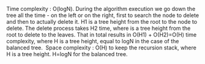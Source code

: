 Time complexity :
O(logN).
During the algorithm execution we go down the tree all the time - on the left or on the right, first to search the node to delete and then to actually delete it.
H1 is a tree height from the root to the node to delete. The delete process takes H2 time, where is a tree height from the root to delete to the leaves.
That in total results in O(H1) + O(H2)=O(H) time complexity, where H is a tree height, equal to logN in the case of the balanced tree.
​
Space complexity :
O(H) to keep the recursion stack, where H is a tree height.
H=logN for the balanced tree.